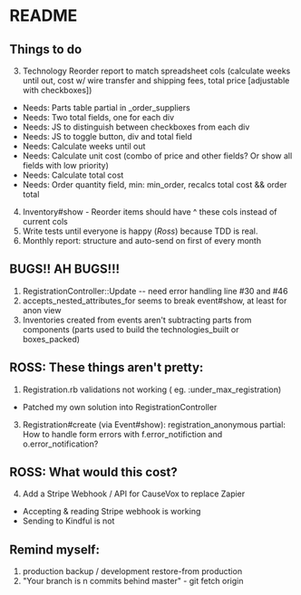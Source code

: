 # README

## Things to do
3. Technology Reorder report to match spreadsheet cols (calculate weeks until out, cost w/ wire transfer and shipping fees, total price [adjustable with checkboxes])
 - Needs: Parts table partial in _order_suppliers
 - Needs: Two total fields, one for each div
 - Needs: JS to distinguish between checkboxes from each div
 - Needs: JS to toggle button, div and total field
 - Needs: Calculate weeks until out
 - Needs: Calculate unit cost (combo of price and other fields? Or show all fields with low priority)
 - Needs: Calculate total cost
 - Needs: Order quantity field, min: min_order, recalcs total cost && order total
 4. Inventory#show - Reorder items should have ^ these cols instead of current cols
5. Write tests until everyone is happy (*Ross*) because TDD is real.
12. Monthly report: structure and auto-send on first of every month

## BUGS!! AH BUGS!!!
1. RegistrationController::Update -- need error handling line #30 and #46
2. accepts_nested_attributes_for seems to break event#show, at least for anon view
12. Inventories created from events aren't subtracting parts from components (parts used to build the technologies_built or boxes_packed)

## ROSS: These things aren't pretty:
1. Registration.rb validations not working ( eg. :under_max_registration)
  * Patched my own solution into RegistrationController
3. Registration#create (via Event#show): registration_anonymous partial: How to handle form errors with f.error_notifiction and o.error_notification?

## ROSS: What would this cost?
4. Add a Stripe Webhook / API for CauseVox to replace Zapier
  * Accepting & reading Stripe webhook is working
  * Sending to Kindful is not

## Remind myself:
1. production backup / development restore-from production
2. "Your branch is n commits behind master" - git fetch origin